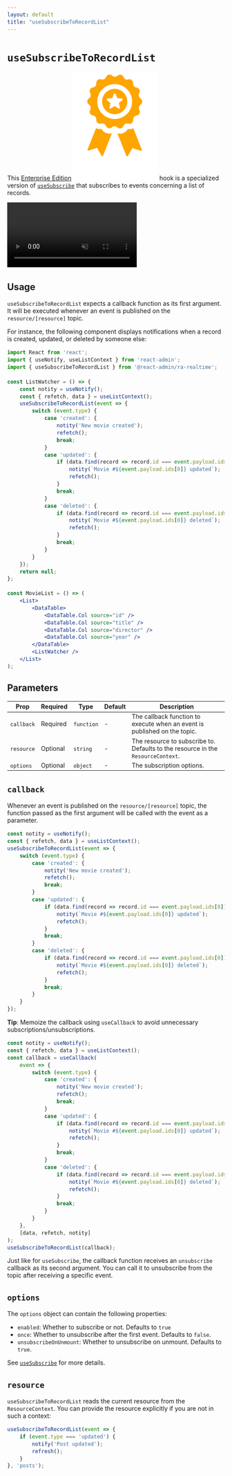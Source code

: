 ```yaml
---
layout: default
title: "useSubscribeToRecordList"
---
```


# `useSubscribeToRecordList`

This [Enterprise Edition](https://react-admin-ee.marmelab.com)<img class="icon" src="./img/premium.svg" alt="React Admin Enterprise Edition icon" /> hook is a  specialized version of [`useSubscribe`](./useSubscribe.md) that subscribes to events concerning a list of records.

<video controls autoplay playsinline muted loop>
  <source src="./img/useSubscribeToRecordList.webm" type="video/webm"/>
  <source src="./img/useSubscribeToRecordList.mp4" type="video/mp4"/>
  Your browser does not support the video tag.
</video>


## Usage

`useSubscribeToRecordList` expects a callback function as its first argument. It will be executed whenever an event is published on the `resource/[resource]` topic.

For instance, the following component displays notifications when a record is created, updated, or deleted by someone else:

```jsx
import React from 'react';
import { useNotify, useListContext } from 'react-admin';
import { useSubscribeToRecordList } from '@react-admin/ra-realtime';

const ListWatcher = () => {
    const notity = useNotify();
    const { refetch, data } = useListContext();
    useSubscribeToRecordList(event => {
        switch (event.type) {
            case 'created': {
                notity('New movie created');
                refetch();
                break;
            }
            case 'updated': {
                if (data.find(record => record.id === event.payload.ids[0])) {
                    notity(`Movie #${event.payload.ids[0]} updated`);
                    refetch();
                }
                break;
            }
            case 'deleted': {
                if (data.find(record => record.id === event.payload.ids[0])) {
                    notity(`Movie #${event.payload.ids[0]} deleted`);
                    refetch();
                }
                break;
            }
        }
    });
    return null;
};

const MovieList = () => (
    <List>
        <DataTable>
            <DataTable.Col source="id" />
            <DataTable.Col source="title" />
            <DataTable.Col source="director" />
            <DataTable.Col source="year" />
        </DataTable>
        <ListWatcher />
    </List>
);
```

## Parameters

| Prop       | Required | Type       | Default | Description                                                                      |
| ---------- | -------- | ---------- | ------- | -------------------------------------------------------------------------------- |
| `callback` | Required | `function` | -       | The callback function to execute when an event is published on the topic.        |
| `resource` | Optional | `string`   | -       | The resource to subscribe to. Defaults to the resource in the `ResourceContext`. |
| `options`  | Optional | `object`   | -       | The subscription options.                                                        |

## `callback`

Whenever an event is published on the `resource/[resource]` topic, the function passed as the first argument will be called with the event as a parameter.

```jsx
const notity = useNotify();
const { refetch, data } = useListContext();
useSubscribeToRecordList(event => {
    switch (event.type) {
        case 'created': {
            notity('New movie created');
            refetch();
            break;
        }
        case 'updated': {
            if (data.find(record => record.id === event.payload.ids[0])) {
                notity(`Movie #${event.payload.ids[0]} updated`);
                refetch();
            }
            break;
        }
        case 'deleted': {
            if (data.find(record => record.id === event.payload.ids[0])) {
                notity(`Movie #${event.payload.ids[0]} deleted`);
                refetch();
            }
            break;
        }
    }
});
```

**Tip**: Memoize the callback using `useCallback` to avoid unnecessary subscriptions/unsubscriptions.

```jsx
const notity = useNotify();
const { refetch, data } = useListContext();
const callback = useCallback(
    event => {
        switch (event.type) {
            case 'created': {
                notity('New movie created');
                refetch();
                break;
            }
            case 'updated': {
                if (data.find(record => record.id === event.payload.ids[0])) {
                    notity(`Movie #${event.payload.ids[0]} updated`);
                    refetch();
                }
                break;
            }
            case 'deleted': {
                if (data.find(record => record.id === event.payload.ids[0])) {
                    notity(`Movie #${event.payload.ids[0]} deleted`);
                    refetch();
                }
                break;
            }
        }
    },
    [data, refetch, notity]
);
useSubscribeToRecordList(callback);
```

Just like for `useSubscribe`, the callback function receives an `unsubscribe` callback as its second argument. You can call it to unsubscribe from the topic after receiving a specific event.

## `options`

The `options` object can contain the following properties:

-   `enabled`: Whether to subscribe or not. Defaults to `true`
-   `once`: Whether to unsubscribe after the first event. Defaults to `false`.
-   `unsubscribeOnUnmount`: Whether to unsubscribe on unmount. Defaults to `true`.

See [`useSubscribe`](./useSubscribe.md) for more details.

## `resource`

`useSubscribeToRecordList` reads the current resource from the `ResourceContext`. You can provide the resource explicitly if you are not in such a context:

```jsx
useSubscribeToRecordList(event => {
    if (event.type === 'updated') {
        notify('Post updated');
        refresh();
    }
}, 'posts');
```
